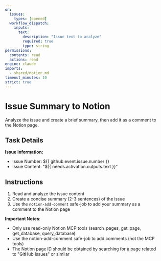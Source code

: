 ```yaml
---
on:
  issues:
    types: [opened]
  workflow_dispatch:
    inputs:
      text:
        description: "Issue text to analyze"
        required: true
        type: string
permissions:
  contents: read
  actions: read
engine: claude
imports:
  - shared/notion.md
timeout_minutes: 10
strict: true
---
```


# Issue Summary to Notion

Analyze the issue and create a brief summary, then add it as a comment to the Notion page.

## Task Details

**Issue Information:**
- Issue Number: ${{ github.event.issue.number }}
- Issue Content: "${{ needs.activation.outputs.text }}"

## Instructions

1. Read and analyze the issue content
2. Create a concise summary (2-3 sentences) of the issue
3. Use the `notion-add-comment` safe-job to add your summary as a comment to the Notion page

**Important Notes:**
- Only use read-only Notion MCP tools (search_pages, get_page, get_database, query_database)
- Use the notion-add-comment safe-job to add comments (not the MCP tools)
- The Notion page ID should be obtained by searching for a page related to "GitHub Issues" or similar
